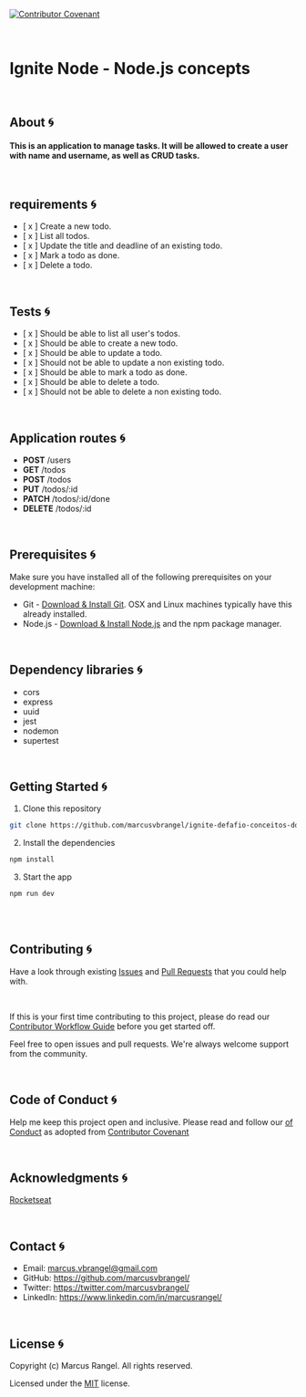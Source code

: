 
[![Contributor Covenant](https://img.shields.io/badge/Contributor%20Covenant-2.1-4baaaa.svg)](code_of_conduct.md) 

</br>

# Ignite Node - Node.js concepts

</br>

## About :cyclone:

#### This is an application to manage tasks. It will be allowed to create a user with name and username, as well as CRUD tasks.

</br>

## requirements :cyclone:

- [ x ] Create a new todo.
- [ x ] List all todos.
- [ x ] Update the title and deadline of an existing todo.
- [ x ] Mark a todo as done.
- [ x ] Delete a todo.


</br>

## Tests :cyclone:

- [ x ] Should be able to list all user's todos.
- [ x ] Should be able to create a new todo.
- [ x ] Should be able to update a todo.
- [ x ] Should not be able to update a non existing todo.
- [ x ] Should be able to mark a todo as done.
- [ x ] Should be able to delete a todo.
- [ x ] Should not be able to delete a non existing todo.


</br>

## Application routes :cyclone:

* <b>POST</b> /users
* <b>GET</b> /todos
* <b>POST</b> /todos
* <b>PUT</b> /todos/:id
* <b>PATCH</b> /todos/:id/done
* <b>DELETE</b> /todos/:id


<br />

## Prerequisites :cyclone:

Make sure you have installed all of the following prerequisites on your development machine:

* Git - [Download & Install Git](https://git-scm.com/downloads/). OSX and Linux machines typically have this already installed.
* Node.js - [Download & Install Node.js](https://nodejs.org/en/download/) and the npm package manager. 


</br>

## Dependency libraries :cyclone:

* cors
* express
* uuid
* jest
* nodemon
* supertest


<br />

## Getting Started :cyclone:

1. Clone this repository

```sh
git clone https://github.com/marcusvbrangel/ignite-defafio-conceitos-do-node.git
```

2. Install the dependencies

```sh
npm install
```

3. Start the app

```sh
npm run dev
```

<br />


<br />

## Contributing :cyclone:

Have a look through existing [Issues](issues) and [Pull Requests](pulls) that you could help with.

<br />

If this is your first time contributing to this project, please do read our [Contributor Workflow Guide](https://github.com/the-guild-org/Stack/blob/master/CONTRIBUTING.md) before you get started off.

Feel free to open issues and pull requests. We're always welcome support from the community.


<br />

## Code of Conduct :cyclone:

Help me keep this project open and inclusive. Please read and follow our [
of Conduct](https://github.com/the-guild-org/Stack/blob/master/CODE_OF_CONDUCT.md) as adopted from [Contributor Covenant](https://www.contributor-covenant.org/)



<br />

## Acknowledgments :cyclone:

[Rocketseat](https://www.rocketseat.com.br/)



<br />

## Contact :cyclone:

* Email:    marcus.vbrangel@gmail.com
* GitHub:   https://github.com/marcusvbrangel/
* Twitter:  https://twitter.com/marcusvbrangel/
* LinkedIn: https://www.linkedin.com/in/marcusrangel/





<br />

## License :cyclone:

Copyright (c) Marcus Rangel. All rights reserved.

Licensed under the [MIT](LICENSE.md) license.


